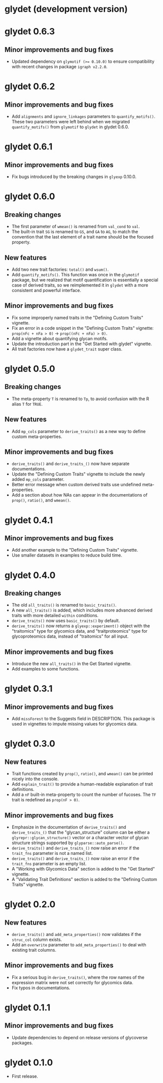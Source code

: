 # glydet (development version)

# glydet 0.6.3

## Minor improvements and bug fixes

* Updated dependency on `glymotif (>= 0.10.0)` to ensure compatibility with recent changes in package `igraph v2.2.0`.

# glydet 0.6.2

## Minor improvements and bug fixes

* Add `alignments` and `ignore_linkages` parameters to `quantify_motifs()`. These two parameters were left behind when we migrated `quantify_motifs()` from `glymotif` to `glydet` in glydet 0.6.0.

# glydet 0.6.1

## Minor improvements and bug fixes

* Fix bugs introduced by the breaking changes in `glyexp` 0.10.0.

# glydet 0.6.0

## Breaking changes

* The first parameter of `wmean()` is renamed from `val_cond` to `val`.
* The built-in trait `SG` is renamed to `GS`, and `GA` to `AG`, to match the convention that the last element of a trait name should be the focused property.

## New features

* Add two new trait factories: `total()` and `wsum()`.
* Add `quantify_motifs()`. This function was once in the `glymotif` package, but we realized that motif quantification is essentially a special case of derived traits, so we reimplemented it in `glydet` with a more consistent and powerful interface.

## Minor improvements and bug fixes

* Fix some improperly named traits in the "Defining Custom Traits" vignette.
* Fix an error in a code snippet in the "Defining Custom Traits" vignette: `prop(nFc + nFa > 0)` -> `prop((nFc + nFa) > 0)`.
* Add a vignette about quantifying glycan motifs.
* Update the introduction part in the "Get Started with glydet" vignette.
* All trait factories now have a `glydet_trait` super class.

# glydet 0.5.0

## Breaking changes

* The meta-property `T` is renamed to `Tp`, to avoid confusion with the R alias `T` for `TRUE`.

## New features

* Add `mp_cols` parameter to `derive_traits()` as a new way to define custom meta-properties.

## Minor improvements and bug fixes

* `derive_traits()` and `derive_traits_()` now have separate documentations.
* Update the "Defining Custom Traits" vignette to include the newly added `mp_cols` parameter.
* Better error message when custom derived traits use undefined meta-properties.
* Add a section about how NAs can appear in the documentations of `prop()`, `ratio()`, and `wmean()`.

# glydet 0.4.1

## Minor improvements and bug fixes

* Add another example to the "Defining Custom Traits" vignette.
* Use smaller datasets in examples to reduce build time.

# glydet 0.4.0

## Breaking changes

* The old `all_traits()` is renamed to `basic_traits()`.
* A new `all_traits()` is added, which includes more advanced derived traits with more detailed `within` conditions.
* `derive_traits()` now uses `basic_traits()` by default.
* `derive_traits()` now returns a `glyexp::experiment()` object with the "traitomics" type for glycomics data, and "traitproteomics" type for glycoproteomics data, instead of "traitomics" for all input.

## Minor improvements and bug fixes

* Introduce the new `all_traits()` in the Get Started vignette.
* Add examples to some functions.

# glydet 0.3.1

## Minor improvements and bug fixes

* Add `missForest` to the Suggests field in DESCRIPTION. This package is used in vignettes to impute missing values for glycomics data.

# glydet 0.3.0

## New features

* Trait functions created by `prop()`, `ratio()`, and `wmean()` can be printed nicely into the console.
* Add `explain_trait()` to provide a human-readable explanation of trait definitions.
* Add a `nF` built-in meta-property to count the number of fucoses. The `TF` trait is redefined as `prop(nF > 0)`.

## Minor improvements and bug fixes

* Emphasize in the documentation of `derive_traits()` and `derive_traits_()` that the "glycan_structure" column can be either a `glyrepr::glycan_structure()` vector or a character vector of glycan structure strings supported by `glyparse::auto_parse()`.
* `derive_traits()` and `derive_traits_()` now raise an error if the `trait_fns` parameter is not a named list.
* `derive_traits()` and `derive_traits_()` now raise an error if the `trait_fns` parameter is an empty list.
* A "Working with Glycomics Data" section is added to the "Get Started" vignette.
* A "Validating Trait Definitions" section is added to the "Defining Custom Traits" vignette.

# glydet 0.2.0

## New features

* `derive_traits()` and `add_meta_properties()` now validates if the `struc_col` column exists.
* Add an `overwrite` parameter to `add_meta_properties()` to deal with existing trait columns.

## Minor improvements and bug fixes

* Fix a serious bug in `derive_traits()`, where the row names of the expression matrix were not set correctly for glycomics data.
* Fix typos in documentations.

# glydet 0.1.1

## Minor improvements and bug fixes

* Update dependencies to depend on release versions of glycoverse packages.

# glydet 0.1.0

* First release.
